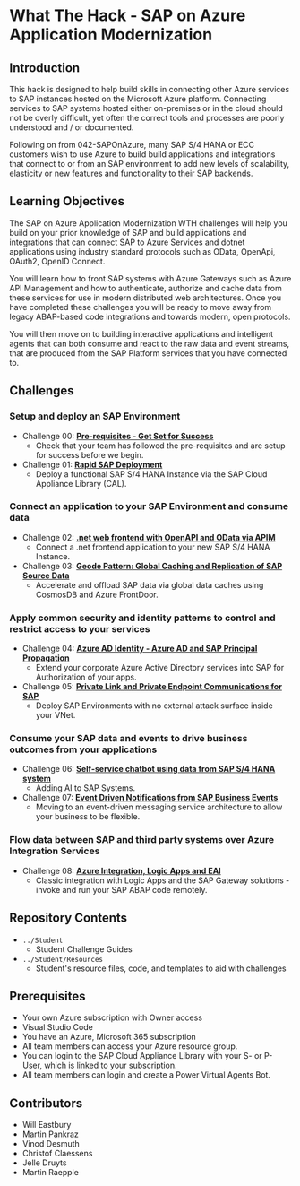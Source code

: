 # What The Hack - SAP on Azure Application Modernization

## Introduction 

This hack is designed to help build skills in connecting other Azure services to SAP instances hosted on the Microsoft Azure platform. Connecting services to SAP systems hosted either on-premises or in the cloud should not be overly difficult, yet often the correct tools and processes are poorly understood and / or documented.

Following on from 042-SAPOnAzure, many SAP S/4 HANA or ECC customers wish to use Azure to build build applications and integrations that connect to or from an SAP environment to add new levels of scalability, elasticity or new features and functionality to their SAP backends. 

## Learning Objectives

The SAP on Azure Application Modernization WTH challenges will help you build on your prior knowledge of SAP and build applications and integrations that can connect SAP to Azure Services and dotnet applications using industry standard protocols such as OData, OpenApi, OAuth2, OpenID Connect. 

You will learn how to front SAP systems with Azure Gateways such as Azure API Management and how to authenticate, authorize and cache data from these services for use in modern distributed web architectures. Once you have completed these challenges you will be ready to move away from legacy ABAP-based code integrations and towards modern, open protocols.

You will then move on to building interactive applications and intelligent agents that can both consume and react to the raw data and event streams, that are produced from the SAP Platform services that you have connected to. 

## Challenges

### Setup and deploy an SAP Environment

- Challenge 00: **[Pre-requisites - Get Set for Success](./Challenge-00.md)**
	 - Check that your team has followed the pre-requisites and are setup for success before we begin.
- Challenge 01: **[Rapid SAP Deployment](./Challenge-01.md)**
	 - Deploy a functional SAP S/4 HANA Instance via the SAP Cloud Appliance Library (CAL).

### Connect an application to your SAP Environment and consume data

- Challenge 02: **[.net web frontend with OpenAPI and OData via APIM](./Challenge-02.md)**
	 - Connect a .net frontend application to your new SAP S/4 HANA Instance.
- Challenge 03: **[Geode Pattern: Global Caching and Replication of SAP Source Data](./Challenge-03.md)**
	 - Accelerate and offload SAP data via global data caches using CosmosDB and Azure FrontDoor.

### Apply common security and identity patterns to control and restrict access to your services

- Challenge 04: **[Azure AD Identity - Azure AD and SAP Principal Propagation](./Challenge-04.md)**
	 - Extend your corporate Azure Active Directory services into SAP for Authorization of your apps.
- Challenge 05: **[Private Link and Private Endpoint Communications for SAP](./Challenge-05.md)**
	 - Deploy SAP Environments with no external attack surface inside your VNet.

### Consume your SAP data and events to drive business outcomes from your applications

- Challenge 06: **[Self-service chatbot using data from SAP S/4 HANA system](./Challenge-06.md)**
	 - Adding AI to SAP Systems.
- Challenge 07: **[Event Driven Notifications from SAP Business Events](./Challenge-07.md)**
	 - Moving to an event-driven messaging service architecture to allow your business to be flexible.

### Flow data between SAP and third party systems over Azure Integration Services
- Challenge 08: **[Azure Integration, Logic Apps and EAI](./Challenge-08.md)**
	 - Classic integration with Logic Apps and the SAP Gateway solutions - invoke and run your SAP ABAP code remotely.

## Repository Contents
- `../Student`
  - Student Challenge Guides
- `../Student/Resources`
  - Student's resource files, code, and templates to aid with challenges

## Prerequisites
- Your own Azure subscription with Owner access
- Visual Studio Code
- You have an Azure, Microsoft 365 subscription
- All team members can access your Azure resource group.
- You can login to the SAP Cloud Appliance Library with your S- or P-User, which is linked to your subscription.
- All team members can login and create a Power Virtual Agents Bot. 

## Contributors
- Will Eastbury
- Martin Pankraz
- Vinod Desmuth
- Christof Claessens
- Jelle Druyts
- Martin Raepple 